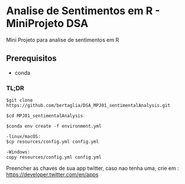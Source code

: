 # Analise de Sentimentos em R - MiniProjeto DSA

Mini Projeto para analise de sentimentos em R

## Prerequisitos

-   conda

### TL;DR

```
$git clone https://github.com/bertaglia/DSA_MPJ01_sentimentalAnalysis.git

$cd MPJ01_sentimentalAnalysis

$conda env create -f environment.yml

-linux/macOS:
$cp resources/config.yml config.yml

-Windows:
copy resources/config.yml config.yml
```

Preencher as chaves de sua app twitter, caso nao tenha uma, crie em : https://developer.twitter.com/en/apps
